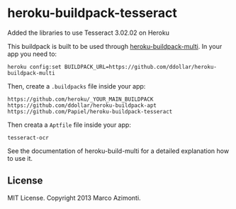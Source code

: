 heroku-buildpack-tesseract
===========================
Added the libraries to use Tesseract 3.02.02 on Heroku

This buildpack is built to be used through [heroku-buildpack-multi](https://github.com/ddollar/heroku-buildpack-multi).
In your app you need to:
```
heroku config:set BUILDPACK_URL=https://github.com/ddollar/heroku-buildpack-multi
```

Then, create a `.buildpacks` file inside your app:
```
https://github.com/heroku/_YOUR_MAIN_BUILDPACK
https://github.com/ddollar/heroku-buildpack-apt
https://github.com/Papiel/heroku-buildpack-tesseract
```
Then creata a `Aptfile` file inside your app:
```
tesseract-ocr
```

See the documentation of heroku-build-multi for a detailed explanation
how to use it.

## License
MIT License. Copyright 2013 Marco Azimonti.
